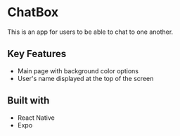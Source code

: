 
# ChatBox

This is an app for users to be able to chat to one another.



## Key Features

* Main page with background color options
* User's name displayed at the top of the screen
## Built with

* React Native
* Expo